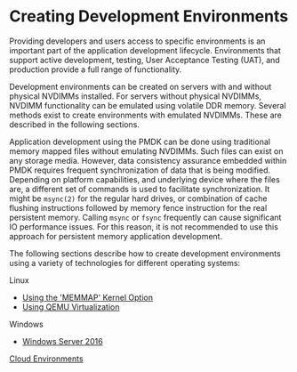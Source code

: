 # Creating Development Environments

Providing developers and users access to specific environments is an important part of the application development lifecycle.  Environments that support active development, testing, User Acceptance Testing \(UAT\), and production provide a full range of functionality.  

Development environments can be created on servers with and without physical NVDIMMs installed.  For servers without physical NVDIMMs, NVDIMM functionality can be emulated using volatile DDR memory.  Several methods exist to create environments with emulated NVDIMMs.  These are described in the following sections.

Application development using the PMDK can be done using traditional memory mapped files without emulating NVDIMMs.  Such files can exist on any storage media.  However, data consistency assurance embedded within PMDK requires frequent synchronization of data that is being modified.  Depending on platform capabilities, and underlying device where the files are, a different set of commands is used to facilitate synchronization. It might be `msync(2)` for the regular hard drives, or combination of cache flushing instructions followed by memory fence instruction for the real persistent memory.  Calling `msync` or `fsync` frequently can cause significant IO performance issues.  For this reason, it is not recommended to use this approach for persistent memory application development.

The following sections describe how to create development environments using a variety of technologies for different operating systems:

Linux

* [Using the 'MEMMAP' Kernel Option](linux-environments/linux-memmap.md)
* [Using QEMU Virtualization](linux-environments/qemu.md)

Windows

* [Windows Server 2016](windows-environments.md)

[Cloud Environments](cloud-environments.md)



